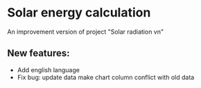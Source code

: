 
# Solar energy calculation

An improvement version of project "Solar radiation vn"

## New features:

- Add english language
- Fix bug: update data make chart column conflict with old data

